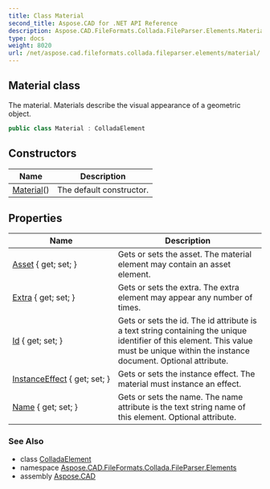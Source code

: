 ```yaml
---
title: Class Material
second_title: Aspose.CAD for .NET API Reference
description: Aspose.CAD.FileFormats.Collada.FileParser.Elements.Material class. The material. Materials describe the visual appearance of a geometric object
type: docs
weight: 8020
url: /net/aspose.cad.fileformats.collada.fileparser.elements/material/
---
```

## Material class

The material. Materials describe the visual appearance of a geometric object.

```csharp
public class Material : ColladaElement
```

## Constructors

| Name | Description |
| --- | --- |
| [Material](material/)() | The default constructor. |

## Properties

| Name | Description |
| --- | --- |
| [Asset](../../aspose.cad.fileformats.collada.fileparser.elements/material/asset/) { get; set; } | Gets or sets the asset. The material element may contain an asset element. |
| [Extra](../../aspose.cad.fileformats.collada.fileparser.elements/material/extra/) { get; set; } | Gets or sets the extra. The extra element may appear any number of times. |
| [Id](../../aspose.cad.fileformats.collada.fileparser.elements/material/id/) { get; set; } | Gets or sets the id. The id attribute is a text string containing the unique identifier of this element. This value must be unique within the instance document. Optional attribute. |
| [InstanceEffect](../../aspose.cad.fileformats.collada.fileparser.elements/material/instanceeffect/) { get; set; } | Gets or sets the instance effect. The material must instance an effect. |
| [Name](../../aspose.cad.fileformats.collada.fileparser.elements/material/name/) { get; set; } | Gets or sets the name. The name attribute is the text string name of this element. Optional attribute. |

### See Also

* class [ColladaElement](../colladaelement/)
* namespace [Aspose.CAD.FileFormats.Collada.FileParser.Elements](../../aspose.cad.fileformats.collada.fileparser.elements/)
* assembly [Aspose.CAD](../../)


